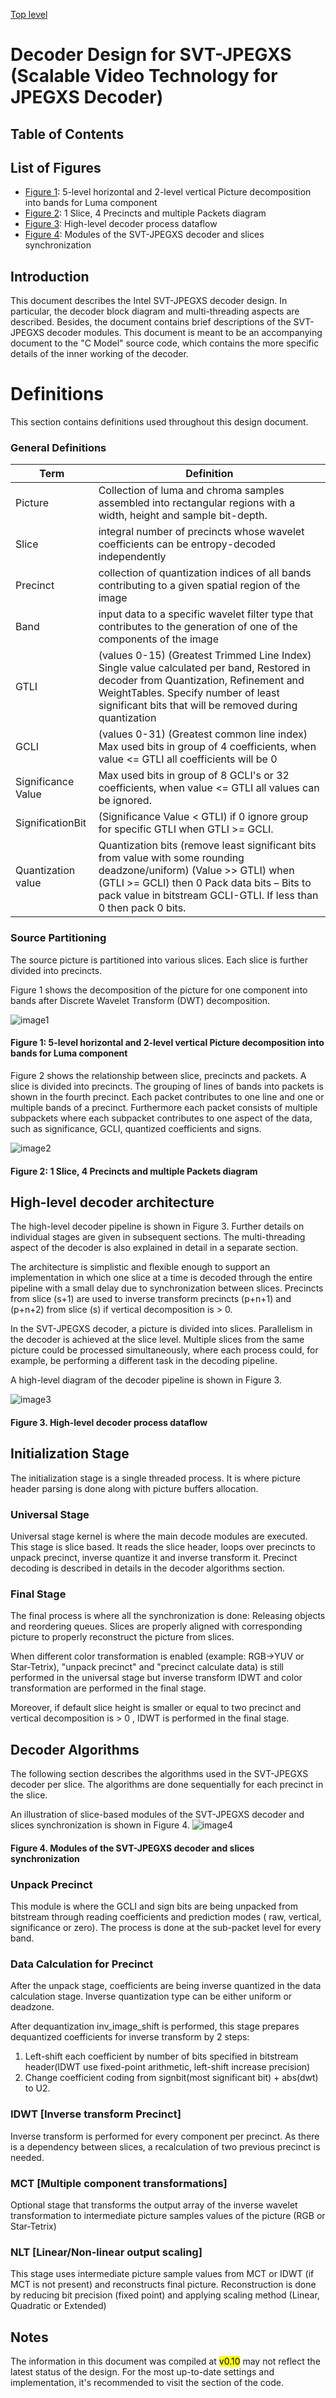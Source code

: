 [Top level](../../README.md)

# Decoder Design for SVT-JPEGXS (Scalable Video Technology for JPEGXS Decoder)

## Table of Contents

## List of Figures

- [Figure 1](#figure-1): 5-level horizontal and 2-level vertical Picture decomposition into bands for Luma component
- [Figure 2](#figure-2): 1 Slice, 4 Precincts and multiple Packets diagram
- [Figure 3](#figure-3): High-level decoder process dataflow
- [Figure 4](#figure-4): Modules of the SVT-JPEGXS decoder and slices synchronization 


## Introduction

This document describes the Intel SVT-JPEGXS decoder design. In particular, the
decoder block diagram and multi-threading aspects are described. Besides, the
document contains brief descriptions of the SVT-JPEGXS decoder modules. This document is meant to be an accompanying document to the &quot;C Model&quot; source code, which contains the more
specific details of the inner working of the decoder.


# Definitions

This section contains definitions used throughout this design document.

### General Definitions

| **Term**                 | **Definition**                                                                                                        |
| ---                      | ---                                                                                                                   |
| Picture                  | Collection of luma and chroma samples assembled into rectangular regions with a width, height and sample bit-depth.   |
| Slice		           | integral number of precincts whose wavelet coefficients can be entropy-decoded independently |
| Precinct                 | collection of quantization indices of all bands contributing to a given spatial region of the image |
| Band		            | input data to a specific wavelet filter type that contributes to the generation of one of the components of the image |
| GTLI              	 | (values 0-15) (Greatest Trimmed Line Index) Single value calculated per band, Restored in decoder from Quantization, Refinement and WeightTables. Specify number of least significant bits that will be removed during quantization|
| GCLI                 | (values 0-31) (Greatest common line index) Max used bits in group of 4 coefficients, when value <= GTLI all coefficients will be 0                                    |
| Significance Value                    | Max used bits in group of 8 GCLI's or 32 coefficients, when value <= GTLI all values can be ignored.                                                    |
| SignificationBit 	| (Significance Value < GTLI) if 0 ignore group for specific GTLI when GTLI >= GCLI.                                                     |
| Quantization value                      | Quantization bits (remove least significant bits from value with some rounding deadzone/uniform) (Value >> GTLI) when (GTLI >= GCLI) then 0 Pack data bits – Bits to pack value in bitstream GCLI-GTLI. If less than 0 then pack 0 bits.   |


### Source Partitioning

The source picture is partitioned into various slices. Each slice is further divided into precincts.

Figure 1 shows the decomposition of the picture for one component into bands after Discrete Wavelet Transform (DWT) decomposition.

![image1](./Picture_decomposition.png)
<a name = "figure-1"></a>
#### Figure 1: 5-level horizontal and 2-level vertical Picture decomposition into bands for Luma component



Figure 2 shows the relationship between slice, precincts and packets.
A slice is divided into precincts. The grouping of lines of bands into packets is shown in the fourth precinct. Each packet contributes to one line and one or multiple bands of a precinct.
Furthermore each packet consists of multiple subpackets where each subpacket contributes to one aspect of the data, such as significance, GCLI, quantized coefficients and signs.

![image2](./Slice_Precinct_Packet.png)
<a name = "figure-2"></a>
#### Figure 2: 1 Slice, 4 Precincts and multiple Packets diagram



## High-level decoder architecture

The high-level decoder pipeline is shown in Figure 3. Further details on
individual stages are given in subsequent sections. The multi-threading aspect
of the decoder is also explained in detail in a separate section. 

The architecture is simplistic and flexible enough to support an implementation in which
one slice at a time is decoded through the entire pipeline with a small delay due to synchronization between slices. Precincts from slice (s+1) are used to inverse transform precincts (p+n+1) and (p+n+2) from slice (s) if vertical decomposition is > 0.

In the SVT-JPEGXS decoder, a picture is divided into slices.
Parallelism in the decoder is achieved at the slice level. 
Multiple slices from the same picture could be processed simultaneously, where each process could, for example, be performing a different task in the decoding pipeline.



A high-level diagram of the decoder pipeline is shown in Figure 3.

![image3](./OverallDecoderDesign.png)
<a name = "figure-3"></a>
#### Figure 3. High-level decoder process dataflow 

## Initialization Stage

 
 The initialization stage is a single threaded process. It is where picture header parsing is done along with picture buffers allocation.


### Universal Stage
Universal stage kernel is where the main decode modules are executed.
This stage is slice based. It reads the slice header, loops over precincts to unpack precinct, inverse quantize it and inverse transform it. Precinct decoding is described in details in the decoder algorithms section.

### Final Stage
The final process is where all the synchronization is done: Releasing objects and reordering queues. Slices are properly aligned with corresponding picture to properly reconstruct the picture from slices.

When different color transformation is enabled (example: RGB->YUV or Star-Tetrix), "unpack precinct" and "precinct calculate data) is still performed in the universal stage but inverse transform IDWT and color transformation are performed in the final stage.

Moreover, if default slice height is smaller or equal to two precinct and vertical decomposition is > 0 , IDWT is performed in the final stage.

## Decoder Algorithms

The following section describes the algorithms used in the
SVT-JPEGXS decoder per slice. The algorithms are done sequentially for each precinct in the slice.

An illustration of slice-based modules of the SVT-JPEGXS decoder and slices synchronization is shown in Figure 4.
![image4](./decoder-slice-sync.png)
<a name = "figure-4"></a>
#### Figure 4. Modules of the SVT-JPEGXS decoder and slices synchronization 


### Unpack Precinct

This module is where the GCLI and sign bits are being unpacked from bitstream through reading coefficients and prediction modes ( raw, vertical, significance or zero).
The process is done at the sub-packet level for every band.

### Data Calculation for Precinct

After the unpack stage, coefficients are being inverse quantized in the data calculation stage.
Inverse quantization type can be either uniform or deadzone.

After dequantization inv_image_shift is performed, this stage prepares dequantized coefficients for inverse transform by 2 steps:
1. Left-shift each coefficient by number of bits specified in bitstream header(IDWT use fixed-point arithmetic, left-shift increase precision)
2. Change coefficient coding from signbit(most significant bit) + abs(dwt) to U2.

### IDWT [Inverse transform Precinct]

Inverse transform is performed for every component per precinct.
As there is a dependency between slices, a recalculation of two previous precinct is needed.

### MCT [Multiple component transformations]

Optional stage that transforms the output array of the inverse wavelet transformation to intermediate picture samples values of the picture (RGB or Star-Tetrix)

### NLT [Linear/Non-linear output scaling]

This stage uses intermediate picture sample values from MCT or IDWT (if MCT is not present) and reconstructs final picture. Reconstruction is done by reducing bit precision (fixed point) and applying scaling method (Linear, Quadratic or Extended)

## Notes

The information in this document was compiled at <mark>v0.10</mark> may not
reflect the latest status of the design. For the most up-to-date
settings and implementation, it's recommended to visit the section of the code.
